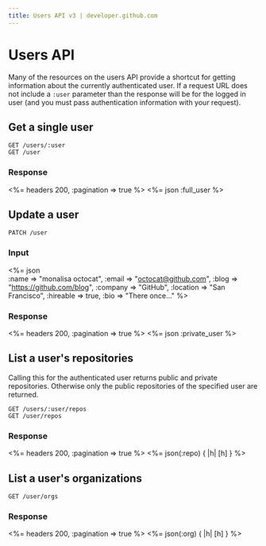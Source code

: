 ```yaml
---
title: Users API v3 | developer.github.com
---
```


# Users API
Many of the resources on the users API provide a shortcut for getting
information about the currently authenticated user. If a request URL does not
include a `:user` parameter than the response will be for the logged in
user (and you must pass authentication information with your request).

## Get a single user

    GET /users/:user
    GET /user

### Response

<%= headers 200, :pagination => true %>
<%= json :full_user %>

## Update a user

    PATCH /user

### Input

<%= json \
    :name     => "monalisa octocat",
    :email    => "octocat@github.com",
    :blog     => "https://github.com/blog",
    :company  => "GitHub",
    :location => "San Francisco",
    :hireable => true,
    :bio      => "There once..."
    %>

### Response

<%= headers 200, :pagination => true %>
<%= json :private_user %>

## List a user's repositories

Calling this for the authenticated user returns public and private
repositories. Otherwise only the public repositories of the specified
user are returned.

    GET /users/:user/repos
    GET /user/repos

### Response

<%= headers 200, :pagination => true %>
<%= json(:repo) { |h| [h] } %>

## List a user's organizations

    GET /user/orgs

### Response

<%= headers 200, :pagination => true %>
<%= json(:org) { |h| [h] } %>


